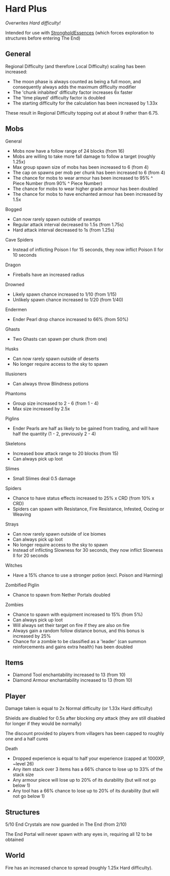 # Hard Plus

*Overwrites Hard difficulty!*

Intended for use with [StrongholdEssences](https://github.com/yakasov/StrongholdEssences) (which forces exploration to structures before entering The End)

## General

Regional Difficulty (and therefore Local Difficulty) scaling has been increased:
- The moon phase is always counted as being a full moon, and consequently always adds the maximum difficulty modifier
- The 'chunk inhabited' difficulty factor increases 6x faster
- The 'time played' difficulty factor is doubled
- The starting difficulty for the calculation has been increased by 1.33x

These result in Regional Difficulty topping out at about 9 rather than 6.75.

## Mobs

General
- Mobs now have a follow range of 24 blocks (from 16)
- Mobs are willing to take more fall damage to follow a target (roughly 1.25x)
- Max group spawn size of mobs has been increased to 6 (from 4)
- The cap on spawns per mob per chunk has been increased to 6 (from 4)
- The chance for mobs to wear armour has been increased to 95% ^ Piece Number (from 90% ^ Piece Number)
- The chance for mobs to wear higher grade armour has been doubled
- The chance for mobs to have enchanted armour has been increased by 1.5x

Bogged
- Can now rarely spawn outside of swamps
- Regular attack interval decreased to 1.5s (from 1.75s)
- Hard attack interval decreased to 1s (from 1.25s)

Cave Spiders
- Instead of inflicting Poison I for 15 seconds, they now inflict Poison II for 10 seconds

Dragon
- Fireballs have an increased radius

Drowned
- Likely spawn chance increased to 1/10 (from 1/15)
- Unlikely spawn chance increased to 1/20 (from 1/40)

Endermen
- Ender Pearl drop chance increased to 66% (from 50%)

Ghasts
- Two Ghasts can spawn per chunk (from one)

Husks
- Can now rarely spawn outside of deserts
- No longer require access to the sky to spawn

Illusioners
- Can always throw Blindness potions

Phantoms
- Group size increased to 2 - 6 (from 1 - 4)
- Max size increased by 2.5x

Piglins
- Ender Pearls are half as likely to be gained from trading, and will have half the quantity (1 - 2, previously 2 - 4)

Skeletons
- Increased bow attack range to 20 blocks (from 15)
- Can always pick up loot

Slimes
- Small Slimes deal 0.5 damage

Spiders
- Chance to have status effects increased to 25% x CRD (from 10% x CRD)
- Spiders can spawn with Resistance, Fire Resistance, Infested, Oozing or Weaving

Strays
- Can now rarely spawn outside of ice biomes
- Can always pick up loot
- No longer require access to the sky to spawn
- Instead of inflicting Slowness for 30 seconds, they now inflict Slowness II for 20 seconds

Witches
- Have a 15% chance to use a stronger potion (excl. Poison and Harming)

Zombified Piglin
- Chance to spawn from Nether Portals doubled 

Zombies
- Chance to spawn with equipment increased to 15% (from 5%)
- Can always pick up loot
- Will always set their target on fire if they are also on fire
- Always gain a random follow distance bonus, and this bonus is increased by 25%
- Chance for a zombie to be classified as a 'leader' (can summon reinforcements and gains extra health) has been doubled

## Items

- Diamond Tool enchantability increased to 13 (from 10)
- Diamond Armour enchantability increased to 13 (from 10)

## Player

Damage taken is equal to 2x Normal difficulty (or 1.33x Hard difficulty)

Shields are disabled for 0.5s after blocking *any* attack (they are still disabled for longer if they would be normally)

The discount provided to players from villagers has been capped to roughly one and a half cures

Death
- Dropped experience is equal to half your experience (capped at 1000XP, ~level 26)
- Any item stack over 3 items has a 66% chance to lose up to 33% of the stack size
- Any armour piece will lose up to 20% of its durability (but will not go below 1)
- Any tool has a 66% chance to lose up to 20% of its durability (but will not go below 1)

## Structures

5/10 End Crystals are now guarded in The End (from 2/10)

The End Portal will never spawn with any eyes in, requiring all 12 to be obtained

## World

Fire has an increased chance to spread (roughly 1.25x Hard difficulty).